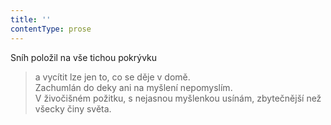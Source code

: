 ```yaml
---
title: ''
contentType: prose
---
```


Sníh položil na vše tichou pokrývku

> a vycítit lze jen to, co se děje v domě.  
> Zachumlán do deky ani na myšlení nepomyslím.  
> V živočišném požitku, s nejasnou myšlenkou usínám, zbytečnější než všecky činy světa.
